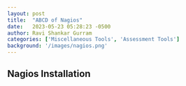 ```yaml
---
layout: post
title:  "ABCD of Nagios"
date:   2023-05-23 05:28:23 -0500
author: Ravi Shankar Gurram
categories: ['Miscellaneous Tools', 'Assessment Tools']
background: '/images/nagios.png'
---
```



## Nagios Installation

